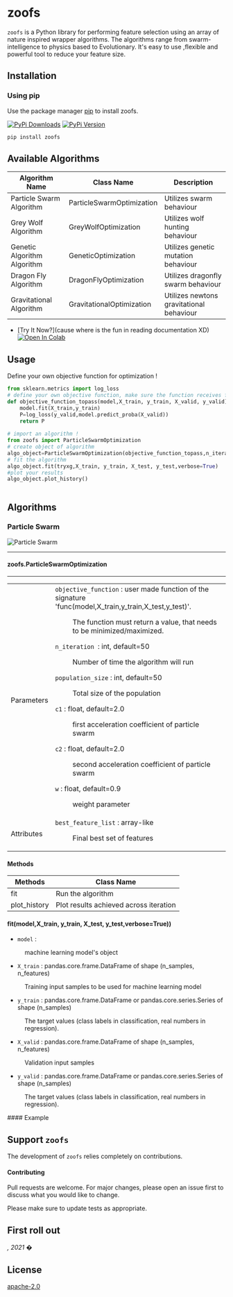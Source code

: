 # zoofs


``zoofs`` is a Python library for performing feature selection using an array of nature inspired wrapper algorithms. The algorithms range from swarm-intelligence to physics based to Evolutionary. 
It's easy to use ,flexible and powerful tool to reduce your feature size.  

## Installation

### Using pip

Use the package manager [pip](https://pip.pypa.io/en/stable/) to install zoofs.

[![PyPi Downloads]()]()
[![PyPi Version]()]()

```bash
pip install zoofs
```

## Available Algorithms 
| Algorithm Name | Class Name | Description |
|----------|-------------|-------------|
|  Particle Swarm Algorithm  | ParticleSwarmOptimization | Utilizes swarm behaviour |
| Grey Wolf Algorithm | GreyWolfOptimization | Utilizes wolf hunting behaviour |
| Genetic Algorithm Algorithm | GeneticOptimization | Utilizes genetic mutation behaviour |
| Dragon Fly Algorithm | DragonFlyOptimization | Utilizes dragonfly swarm behaviour |
| Gravitational Algorithm | GravitationalOptimization | Utilizes newtons gravitational behaviour |

* [Try It Now?](cause where is the fun in reading documentation XD) [![Open In Colab](https://camo.githubusercontent.com/52feade06f2fecbf006889a904d221e6a730c194/68747470733a2f2f636f6c61622e72657365617263682e676f6f676c652e636f6d2f6173736574732f636f6c61622d62616467652e737667)]() 

## Usage
Define your own objective function for optimization !
```python
from sklearn.metrics import log_loss
# define your own objective function, make sure the function receives four parameters, fit your model and return the objective value ! 
def objective_function_topass(model,X_train, y_train, X_valid, y_valid):      
    model.fit(X_train,y_train)  
    P=log_loss(y_valid,model.predict_proba(X_valid))
    return P
    
# import an algorithm !  
from zoofs import ParticleSwarmOptimization
# create object of algorithm
algo_object=ParticleSwarmOptimization(objective_function_topass,n_iteration=20,population_size=20,minimize=True) 
# fit the algorithm
algo_object.fit(tryxg,X_train, y_train, X_test, y_test,verbose=True)
#plot your results
algo_object.plot_history()
   
```

## Algorithms 

### Particle Swarm 
![Particle Swarm](https://media.giphy.com/media/tBRQNyh6fKBpSy2oif/giphy.gif)

------------------------------------------
#### zoofs.ParticleSwarmOptimization
------------------------------------------

|  |  |
|----------|-------------|
|  Parameters  | ``objective_function`` :  user made function of the signature 'func(model,X_train,y_train,X_test,y_test)'. <br/> <dl> <dd> The function must return a value, that needs to be minimized/maximized. </dd> </dl> ``n_iteration ``: int, default=50 <br/> <dl> <dd> Number of time the algorithm will run  </dd> </dl> ``population_size`` : int, default=50 <br/> <dl> <dd> Total size of the population  </dd> </dl> ``c1`` : float, default=2.0 <br/> <dl> <dd> first acceleration coefficient of particle swarm  </dd> </dl>    ``c2`` : float, default=2.0 <br/> <dl> <dd> second acceleration coefficient of particle swarm  </dd> </dl> `w` : float, default=0.9 <br/> <dl> <dd> weight parameter  </dd> </dl>| 
| Attributes | ``best_feature_list`` :  array-like <br/> <dl> <dd> Final best set of features  </dd> </dl> |

#### Methods

| Methods | Class Name |
|----------|-------------|
|  fit  | Run the algorithm  | 
| plot_history | Plot results achieved across iteration |

#### fit(model,X_train, y_train, X_test, y_test,verbose=True))
- ``model`` :   <br/>
<dl> <dd> machine learning model's object </dd> </dl>

- ``X_train`` : pandas.core.frame.DataFrame of shape (n_samples, n_features)  <br/>
<dl> <dd> Training input samples to be used for machine learning model </dd> </dl>

- ``y_train`` : pandas.core.frame.DataFrame or pandas.core.series.Series of shape (n_samples)  <br/>
<dl> <dd> The target values (class labels in classification, real numbers in regression). </dd> </dl>

- ``X_valid`` : pandas.core.frame.DataFrame of shape (n_samples, n_features)  <br/>
<dl> <dd> Validation input samples </dd> </dl>

- ``y_valid`` : pandas.core.frame.DataFrame or pandas.core.series.Series of shape (n_samples)  <br/>
<dl> <dd> The target values (class labels in classification, real numbers in regression). </dd> </dl>
#### Example


## Support `zoofs`

The development of ``zoofs`` relies completely on contributions.

#### Contributing
Pull requests are welcome. For major changes, please open an issue first to discuss what you would like to change.

Please make sure to update tests as appropriate.

## First roll out 
*, 2021 �*

## License
[apache-2.0](https://choosealicense.com/licenses/apache-2.0/)
